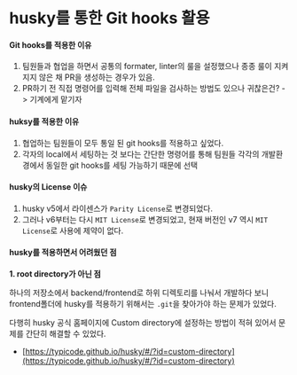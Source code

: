 # husky를 통한 Git hooks 활용



#### Git hooks를 적용한 이유

1. 팀원들과 협업을 하면서 공통의 formater, linter의 룰을 설정했으나 종종 룰이 지켜지지 않은 채 PR을 생성하는 경우가 있음.
2. PR하기 전 직접 명령어를 입력해 전체 파일을 검사하는 방법도 있으나 귀찮은건? -> 기계에게 맡기자

#### huksy를 적용한 이유

1. 협업하는 팀원들이 모두 통일 된 git hooks를 적용하고 싶었다.
2. 각자의 local에서 세팅하는 것 보다는 간단한 명령어를 통해 팀원들 각각의 개발환경에서 동일한 git hooks를 세팅 가능하기 때문에 선택

#### husky의 License 이슈

1. husky v5에서 라이센스가 `Parity License`로 변경되었다.
2. 그러나 v6부터는 다시 `MIT License`로 변경되었고, 현재 버전인 v7 역시  `MIT License`로 사용에 제약이 없다.

#### husky를 적용하면서 어려웠던 점

**1. root directory가 아닌 점**

하나의 저장소에서 backend/frontend로 하위 디렉토리를 나눠서 개발하다 보니 frontend폴더에 husky를 적용하기 위해서는 `.git`을 찾아가야 하는 문제가 있었다.

다행히 husky 공식 홈페이지에 Custom directory에 설정하는 방법이 적혀 있어서 문제를 간단히 해결할 수 있었다.

* [https://typicode.github.io/husky/#/?id=custom-directory](https://typicode.github.io/husky/#/?id=custom-directory)
